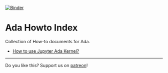 [![Binder](https://mybinder.org/badge_logo.svg)](https://mybinder.org/v2/gh/reznikmm/ada-howto/master?filepath=%2Fhome%2Fjovyan%2Fnb%2FHello_Ada.ipynb)

# Ada Howto Index
Collection of How-to documents for Ada.

* [How to use Jupyter Ada Kernel?](md/Hello_Ada.md)

----

Do you like this? Support us on [patreon](https://www.patreon.com/ada_ru)!
